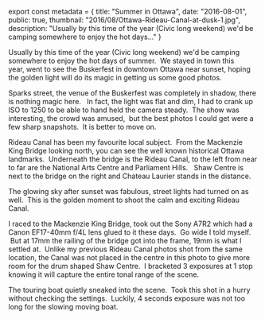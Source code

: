 export const metadata = { title: "Summer in Ottawa", date: "2016-08-01", public: true, thumbnail: "2016/08/Ottawa-Rideau-Canal-at-dusk-1.jpg", description: "Usually by this time of the year (Civic long weekend) we'd be camping somewhere to enjoy the hot days..." }

Usually by this time of the year (Civic long weekend) we'd be camping somewhere to enjoy the hot days of summer.  We stayed in town this year, went to see the Buskerfest in downtown Ottawa near sunset, hoping the golden light will do its magic in getting us some good photos.

Sparks street, the venue of the Buskerfest was completely in shadow, there is nothing magic here.   In fact, the light was flat and dim, I had to crank up ISO to 1250 to be able to hand held the camera steady.  The show was interesting, the crowd was amused,  but the best photos I could get were a few sharp snapshots.  It is better to move on.

<BlogPhoto alt="2016 Ottawa Buskerfest - Pix on Trips" url="http://pixontrips.com/wp-content/uploads/2016/08/DSC0572.jpg" href="http://pixontrips.com/blogs/summer-in-ottawa/2016-ottawa-buskerfest/" caption="2016 Ottawa Buskerfest - Pix on Trips" />

Rideau Canal has been my favourite local subject.  From the Mackenzie King Bridge looking north, you can see the well known historical Ottawa landmarks.  Underneath the bridge is the Rideau Canal, to the left from near to far are the National Arts Centre and Parliament Hills.   Shaw Centre is next to the bridge on the right and Chateau Laurier stands in the distance.

The glowing sky after sunset was fabulous, street lights had turned on as well.  This is the golden moment to shoot the calm and exciting Rideau Canal.

I raced to the Mackenzie King Bridge, took out the Sony A7R2 which had a Canon EF17-40mm f/4L lens glued to it these days.  Go wide I told myself.  But at 17mm the railing of the bridge got into the frame, 19mm is what I settled at.  Unlike my previous Rideau Canal photos shot from the same location, the Canal was not placed in the centre in this photo to give more room for the drum shaped Shaw Centre.  I bracketed 3 exposures at 1 stop knowing it will capture the entire tonal range of the scene.

<BlogPhoto alt="Ottawa Rideau Canal at dusk - Pix on Trips" url="http://pixontrips.com/wp-content/uploads/2016/08/Ottawa-Rideau-Canal-at-dusk-1.jpg" href="http://pixontrips.com/product/ottawa-rideau-canal-at-dusk-2/ottawa-rideau-canal-at-dusk-pix-on-trips-2/" caption="Ottawa Rideau Canal at dusk - Pix on Trips" />

The touring boat quietly sneaked into the scene.  Took this shot in a hurry without checking the settings.  Luckily, 4 seconds exposure was not too long for the slowing moving boat.

<BlogPhoto alt="Ottawa Rideau Canal at dusk - Pix on Trips" url="http://pixontrips.com/wp-content/uploads/2016/08/Ottawa-Rideau-Canal-at-dusk.jpg" href="http://pixontrips.com/product/ottawa-rideau-canal-at-dusk/ottawa-rideau-canal-at-dusk-pix-on-trips/" caption="Ottawa Rideau Canal at dusk - Pix on Trips" />
